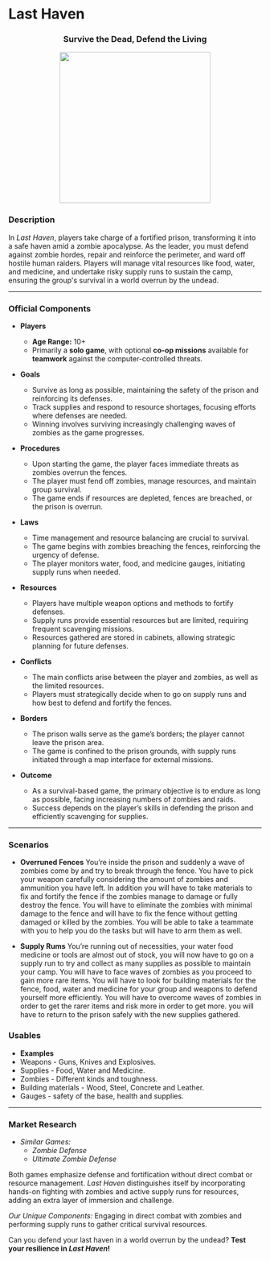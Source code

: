 # Last Haven

<div align="center">
  <h3><strong>Survive the Dead, Defend the Living</strong></h3>
</div>

<div align="center">
  <img src="Last-Haven-Logo.jpg" width="300"/>
</div>

### Description
In *Last Haven*, players take charge of a fortified prison, transforming it into a safe haven amid a zombie apocalypse. As the leader, you must defend against zombie hordes, repair and reinforce the perimeter, and ward off hostile human raiders. Players will manage vital resources like food, water, and medicine, and undertake risky supply runs to sustain the camp, ensuring the group's survival in a world overrun by the undead.

---
### Official Components

- **Players**
  - **Age Range:** 10+  
  - Primarily a **solo game**, with optional **co-op missions** available for **teamwork** against the computer-controlled threats.

- **Goals**
  - Survive as long as possible, maintaining the safety of the prison and reinforcing its defenses.
  - Track supplies and respond to resource shortages, focusing efforts where defenses are needed.
  - Winning involves surviving increasingly challenging waves of zombies as the game progresses.

- **Procedures**
  - Upon starting the game, the player faces immediate threats as zombies overrun the fences.
  - The player must fend off zombies, manage resources, and maintain group survival.
  - The game ends if resources are depleted, fences are breached, or the prison is overrun.

- **Laws**
  - Time management and resource balancing are crucial to survival.
  - The game begins with zombies breaching the fences, reinforcing the urgency of defense.
  - The player monitors water, food, and medicine gauges, initiating supply runs when needed.

- **Resources**
  - Players have multiple weapon options and methods to fortify defenses.
  - Supply runs provide essential resources but are limited, requiring frequent scavenging missions.
  - Resources gathered are stored in cabinets, allowing strategic planning for future defenses.

- **Conflicts**
  - The main conflicts arise between the player and zombies, as well as the limited resources.
  - Players must strategically decide when to go on supply runs and how best to defend and fortify the fences.

- **Borders**
  - The prison walls serve as the game’s borders; the player cannot leave the prison area.
  - The game is confined to the prison grounds, with supply runs initiated through a map interface for external missions.

- **Outcome**
  - As a survival-based game, the primary objective is to endure as long as possible, facing increasing numbers of zombies and raids.
  - Success depends on the player’s skills in defending the prison and efficiently scavenging for supplies.
---
### Scenarios
 - **Overruned Fences**
      You’re inside the prison and suddenly a wave of zombies come by and try to break through the fence.
      You have to pick your weapon carefully considering the amount of zombies and ammunition you have left.
      In addition you will have to take materials to fix and fortify the fence if the zombies manage to damage or fully destroy the fence.
      You will have to eliminate the zombies with minimal damage to the fence and will have to fix the fence without getting damaged or killed by the zombies.
      You will be able to take a teammate with you to help you do the tasks but will have to arm them as well.

 - **Supply Rums**
      You’re running out of necessities, your water food medicine or tools are almost out of stock, you will now have to go on a supply run to try and collect as many supplies as possible to maintain your camp.
      You will have to face waves of zombies as you proceed to gain more rare items.
      You will have to look for building materials for the fence, food, water and medicine for your group and weapons to defend yourself more efficiently.
      You will have to overcome waves of zombies in order to get the rarer items and risk more in order to get more.
      you will have to return to the prison safely with the new supplies gathered.

  ### Usables   
  - **Examples**
  - Weapons - Guns, Knives and Explosives.
  - Supplies - Food, Water and Medicine.
  - Zombies - Different kinds and toughness.
  - Building materials - Wood, Steel, Concrete and Leather.
  - Gauges - safety of the base, health and supplies.
    
---
### Market Research

- *Similar Games:*
  - *Zombie Defense*
  - *Ultimate Zombie Defense*

Both games emphasize defense and fortification without direct combat or resource management. *Last Haven* distinguishes itself by incorporating hands-on fighting with zombies and active supply runs for resources, adding an extra layer of immersion and challenge.

*Our Unique Components:* Engaging in direct combat with zombies and performing supply runs to gather critical survival resources.

Can you defend your last haven in a world overrun by the undead? **Test your resilience in *Last Haven*!**
